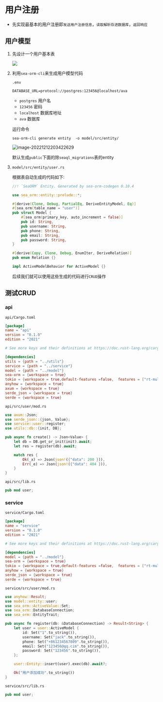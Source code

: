 # 用户注册

+ 先实现最基本的用户注册即`发送用户注册信息`，`读取解析存进数据库`，`返回响应`

## 用户模型

1. 先设计一个用户基本表

   ![](https://repo-1256831547.cos.ap-shanghai.myqcloud.com/image-20221212173519565.png)

2. 利用`sea-orm-cli`来生成用户模型代码

   `.env`

   ```shell
   DATABASE_URL=protocol://postgres:123456@localhost/ava
   ```

   + `postgres` 用户名
   + `123456` 密码
   + `localhost` 数据库地址
   + `ava` 数据库

   运行命令

   ```shell
   sea-orm-cli generate entity  -o model/src/entity/
   ```

   ![image-20221212203422629](https://repo-1256831547.cos.ap-shanghai.myqcloud.com/image-20221212203422629.png)

   默认生成`public`下面的除`seaql_migrations`表的entity

3. `model/src/entity/user.rs`

   根据表自动生成的代码如下:

   ```rust
   //! `SeaORM` Entity. Generated by sea-orm-codegen 0.10.4
   
   use sea_orm::entity::prelude::*;
   
   #[derive(Clone, Debug, PartialEq, DeriveEntityModel, Eq)]
   #[sea_orm(table_name = "user")]
   pub struct Model {
       #[sea_orm(primary_key, auto_increment = false)]
       pub id: String,
       pub username: String,
       pub phone: String,
       pub email: String,
       pub password: String,
   }
   
   #[derive(Copy, Clone, Debug, EnumIter, DeriveRelation)]
   pub enum Relation {}
   
   impl ActiveModelBehavior for ActiveModel {}
   
   ```

   后续我们就可以使用这些生成的代码进行`CRUD`操作



## 测试CRUD

### api

`api/Cargo.toml`

```toml
[package]
name = "api"
version = "0.1.0"
edition = "2021"

# See more keys and their definitions at https://doc.rust-lang.org/cargo/reference/manifest.html

[dependencies]
utils = {path = "../utils"}
service = {path = "../service"}
model = {path = "../model"}
sea-orm = {workspace = true}
tokio = {workspace = true,default-features =false,  features = ["rt-multi-thread", "macros", "parking_lot", "signal"]}
anyhow = {workspace = true}
axum = {workspace = true}
serde_json = {workspace = true}
serde = {workspace = true}

```

`api/src/user/mod.rs`

```rust
use axum::Json;
use serde_json::{json, Value};
use service::user::register;
use utils::db::{init, DB};

pub async fn create() -> Json<Value> {
    let db = DB.get_or_init(init).await;
    let res = register(db).await;

    match res {
        Ok(_x) => Json(json!({"data": 200 })),
        Err(_e) => Json(json!({"data": 404 })),
    }
}

```

`api/src/lib.rs`

```rust
pub mod user;
```



### service

`service/Cargo.toml`

```toml
[package]
name = "service"
version = "0.1.0"
edition = "2021"

# See more keys and their definitions at https://doc.rust-lang.org/cargo/reference/manifest.html

[dependencies]
model = {path = "../model"}
sea-orm = {workspace = true}
tokio = {workspace = true,default-features =false,  features = ["rt-multi-thread", "macros", "parking_lot", "signal"]}
anyhow = {workspace = true}
serde_json = {workspace = true}
serde = {workspace = true}

```

`service/src/user/mod.rs`

```rust
use anyhow::Result;
use model::entity::user;
use sea_orm::ActiveValue::Set;
use sea_orm::DatabaseConnection;
use sea_orm::EntityTrait;

pub async fn register(db: &DatabaseConnection) -> Result<String> {
    let user = user::ActiveModel {
        id: Set("1".to_string()),
        username: Set("jack".to_string()),
        phone: Set("+861234567809".to_string()),
        email: Set("123456@qq.cim".to_string()),
        password: Set("123456".to_string()),
    };

    user::Entity::insert(user).exec(db).await?;

    Ok("用户添加成功".to_string())
}

```

`service/src/lib.rs`

```rust
pub mod user;
```

